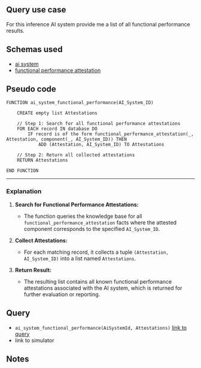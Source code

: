 ## Query use case

For this inference AI system provide me a list of all functional performance results.


## Schemas used

* [ai system](https://github.com/nqminds/Trusted-AI-BOM/blob/main/packages/schemas/src/taibom-schemas/50-ai-system.v1.0.0.schema.yaml)
* [functional performance attestation](https://github.com/nqminds/Trusted-AI-BOM/blob/main/packages/schemas/src/taibom-schemas/69-functional-performance-attestation.v1.0.0.schema.yaml)


## Pseudo code 

```plaintext
FUNCTION ai_system_functional_performance(AI_System_ID)

    CREATE empty list Attestations

    // Step 1: Search for all functional performance attestations
    FOR EACH record IN database DO
        IF record is of the form functional_performance_attestation(_, Attestation, component(_, AI_System_ID)) THEN
            ADD (Attestation, AI_System_ID) TO Attestations

    // Step 2: Return all collected attestations
    RETURN Attestations

END FUNCTION
```

---

### **Explanation**

1. **Search for Functional Performance Attestations:**  
   - The function queries the knowledge base for all `functional_performance_attestation` facts where the attested component corresponds to the specified `AI_System_ID`.

2. **Collect Attestations:**  
   - For each matching record, it collects a tuple `(Attestation, AI_System_ID)` into a list named `Attestations`.

3. **Return Result:**  
   - The resulting list contains all known functional performance attestations associated with the AI system, which is returned for further evaluation or reporting.


## Query

- `ai_system_functional_performance(AiSystemId, Attestations)` [link to query](https://github.com/nqminds/Trusted-AI-BOM/blob/main/packages/claim_cascade_batteries/taibom-battery/scenarios.json#L293-L296)
- link to simulator 



## Notes

